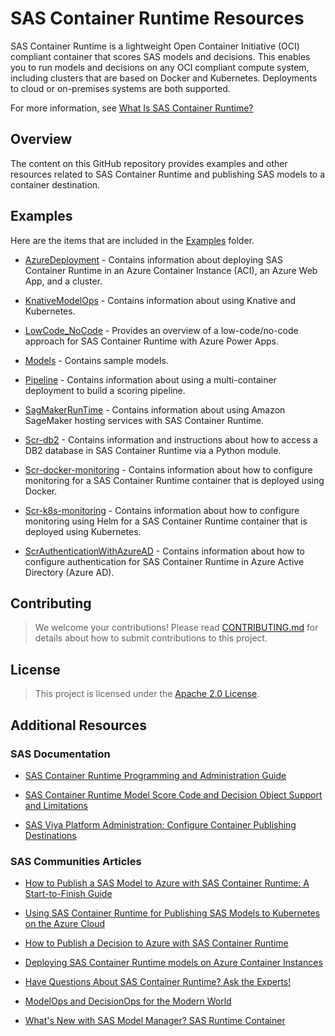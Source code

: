 # SAS Container Runtime Resources

SAS Container Runtime is a lightweight Open Container Initiative (OCI) compliant container that scores SAS models and decisions. This enables you to run models and decisions on any OCI compliant compute system, including clusters that are based on Docker and Kubernetes. Deployments to cloud or on-premises systems are both supported.

For more information, see [What Is SAS Container Runtime?](https://documentation.sas.com/doc/en/mascrtcdc/default/mascrtag/n0vobwu1imdrzin1xjuc8v717sw0.htm)

## Overview

The content on this GitHub repository  provides examples and other resources  related to SAS Container Runtime and publishing SAS models to a container destination.

## Examples

Here are the items that are included in the [Examples](https://github.com/sassoftware/sas-container-runtime/tree/main/examples) folder.

- [AzureDeployment](https://github.com/sassoftware/sas-container-runtime/tree/main/examples/AzureDeployment) - Contains information about deploying SAS Container Runtime in an Azure Container Instance (ACI), an Azure Web App, and a cluster.

- [KnativeModelOps](https://github.com/sassoftware/sas-container-runtime/tree/main/examples/KnativeModOps) - Contains information about using Knative and Kubernetes.

- [LowCode_NoCode](https://github.com/sassoftware/sas-container-runtime/tree/main/examples/LowCode_NoCode) - Provides an overview of a low-code/no-code approach for SAS Container Runtime with Azure Power Apps.

- [Models](https://github.com/sassoftware/sas-container-runtime/tree/main/examples/models) - Contains sample models.

- [Pipeline](https://github.com/sassoftware/sas-container-runtime/tree/main/examples/pipeline) - Contains information about using a multi-container deployment to build a scoring pipeline.

- [SagMakerRunTime](https://github.com/sassoftware/sas-container-runtime/tree/main/examples/sageMakerRunTime) - Contains information about using Amazon SageMaker hosting services with SAS Container Runtime.

- [Scr-db2](https://github.com/sassoftware/sas-container-runtime/tree/main/examples/scr-db2) - Contains information and instructions about how to access a DB2 database in SAS Container Runtime via a Python module.

- [Scr-docker-monitoring](https://github.com/sassoftware/sas-container-runtime/tree/main/examples/scr-docker-monitoring) - Contains information about how to configure monitoring for a SAS Container Runtime container that is deployed using Docker.

- [Scr-k8s-monitoring](https://github.com/sassoftware/sas-container-runtime/tree/main/examples/scr-k8s-monitoring) - Contains information about how to configure monitoring using Helm for a SAS Container Runtime container that is deployed using Kubernetes.

- [ScrAuthenticationWithAzureAD](https://github.com/sassoftware/sas-container-runtime/tree/main/examples/scrAuthenticationWithAzureAD) - Contains information about how to configure authentication for SAS Container Runtime in Azure Active Directory (Azure AD).

## Contributing

> We welcome your contributions! Please read [CONTRIBUTING.md](CONTRIBUTING.md) for details about how to submit contributions to this project.

## License

> This project is licensed under the [Apache 2.0 License](LICENSE).

## Additional Resources

### SAS Documentation

- [SAS Container Runtime Programming and Administration Guide](https://documentation.sas.com/doc/en/mascrtcdc/default/mascrtag/titlepage.htm)

- [SAS Container Runtime Model Score Code and Decision Object Support and Limitations](https://documentation.sas.com/en/mascrtcdc/default/mascrtag/n1b1koft5k3axqn1h3ewelfi4q2s.htm)

- [SAS Viya Platform Administration: Configure Container Publishing Destinations](https://documentation.sas.com/doc/en/sasadmincdc/default/calpubdest/p02scrqf37kexwn1gi60khpshifz.htm#p1f2d2x0t2a3vvn1j88t6ix1f6gm)

### SAS Communities Articles

- [How to Publish a SAS Model to Azure with SAS Container Runtime: A Start-to-Finish Guide](https://communities.sas.com/t5/SAS-Communities-Library/How-to-Publish-a-SAS-Model-to-Azure-with-SCR-A-Start-to-Finish/ta-p/768714)

- [Using SAS Container Runtime for Publishing SAS Models to Kubernetes on the Azure Cloud](https://communities.sas.com/t5/SAS-Communities-Library/Using-the-SAS-Container-Runtime-for-publishing-SAS-models-to/ta-p/760835)

- [How to Publish a Decision to Azure with SAS Container Runtime](https://communities.sas.com/t5/SAS-Communities-Library/How-to-Publish-a-Decision-to-Azure-with-SAS-Container-Runtime/ta-p/769778)

- [Deploying SAS Container Runtime models on Azure Container Instances](https://communities.sas.com/t5/SAS-Communities-Library/Deploying-SAS-Container-Runtime-models-on-Azure-Container/ta-p/850281)

 - [Have Questions About SAS Container Runtime? Ask the Experts!](https://communities.sas.com/t5/SAS-Communities-Library/Have-Questions-About-SAS-Container-Runtime-Ask-the-Experts/ta-p/834359)

- [ModelOps and DecisionOps for the Modern World](https://communities.sas.com/t5/SAS-Communities-Library/ModelOps-and-DecisionOps-for-the-Modern-World/ta-p/750451)

- [What's New with SAS Model Manager? SAS Runtime Container](https://communities.sas.com/t5/SAS-Communities-Library/What-s-New-with-SAS-Model-Manager-SAS-Runtime-Container/ta-p/760475)
